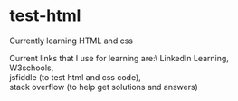 # test-html 

Currently learning HTML and css

Current links that I use for learning are:\ 
LinkedIn Learning,\
W3schools,\
jsfiddle (to test html and css code),\
stack overflow (to help get solutions and answers)
